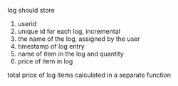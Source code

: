 log should store
1. userid
2. unique id for each log, incremental
3. the name of the log, assigned by the user
4. timestamp of log entry
5. name of item in the log and quantity
6. price of item in log



total price of log items calculated in a separate function